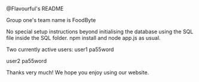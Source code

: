 @Flavourful's README

Group one's team name is FoodByte

No special setup instructions beyond initialising the database using the SQL file inside the SQL folder. npm install and node app.js as usual. 

Two currently active users:
user1
pa55word

user2
pa55word

Thanks very much! We hope you enjoy using our website.
